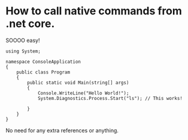 # How to call native commands from .net core.


SOOOO easy!


    using System;

    namespace ConsoleApplication
    {
        public class Program
        {
            public static void Main(string[] args)
            {
                Console.WriteLine("Hello World!");
                System.Diagnostics.Process.Start("ls"); // This works!

            }
        }
    }
    

No need for any extra references or anything.